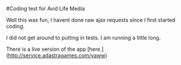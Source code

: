 #Coding test for Avid Life Media

Well this was fun, I havent done raw ajax requests since I first started coding.  

I did not get around to putting in tests.  I am running a little long.

There is a live version of the app [here.] (http://service.adastragames.com/yaww)
 


